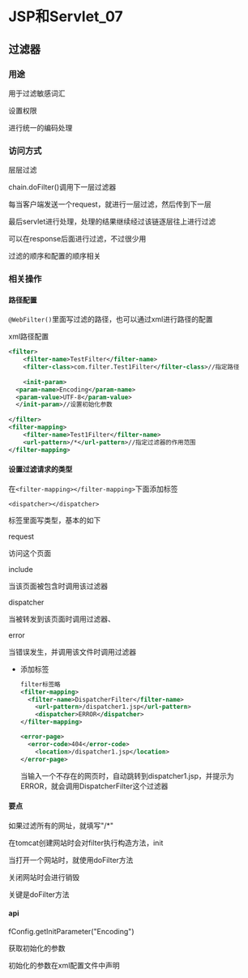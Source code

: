 # JSP和Servlet_07

## 过滤器

### 用途

用于过滤敏感词汇

设置权限

进行统一的编码处理

### 访问方式

层层过滤

chain.doFilter()调用下一层过滤器

每当客户端发送一个request，就进行一层过滤，然后传到下一层

最后servlet进行处理，处理的结果继续经过该链逐层往上进行过滤

可以在response后面进行过滤，不过很少用

过滤的顺序和配置的顺序相关

### 相关操作

#### 路径配置

`@WebFilter()`里面写过滤的路径，也可以通过xml进行路径的配置

xml路径配置

```xml
<filter>
    <filter-name>TestFilter</filter-name>
    <filter-class>com.filter.Test1Filter</filter-class>//指定路径
    
    <init-param>
  <param-name>Encoding</param-name>
  <param-value>UTF-8</param-value>
  </init-param>//设置初始化参数
    
</filter>
<filter-mapping>
	<filter-name>Test1Filter</filter-name>
    <url-pattern>/*</url-pattern>//指定过滤器的作用范围
</filter-mapping>
```

#### 设置过滤请求的类型

在`<filter-mapping></filter-mapping>`下面添加标签

`<dispatcher></dispatcher>`

标签里面写类型，基本的如下

request

访问这个页面

include

当该页面被包含时调用该过滤器

dispatcher

当被转发到该页面时调用过滤器、

error

当错误发生，并调用该文件时调用过滤器

- 添加标签

  ```xml
  filter标签略
  <filter-mapping>
  	<filter-name>DispatcherFilter</filter-name>
      <url-pattern>/dispatcher1.jsp</url-pattern>
      <dispatcher>ERROR</dispatcher>
  </filter-mapping>
  
  <error-page>
  	<error-code>404</error-code>
      <location>/dispatcher1.jsp</location>
  </error-page>
  ```

  当输入一个不存在的网页时，自动跳转到dispatcher1.jsp，并提示为ERROR，就会调用DispatcherFilter这个过滤器

#### 要点

如果过滤所有的网址，就填写"/*"

在tomcat创建网站时会对filter执行构造方法，init

当打开一个网站时，就使用doFilter方法

关闭网站时会进行销毁

关键是doFilter方法

#### api

fConfig.getInitParameter("Encoding")

获取初始化的参数

初始化的参数在xml配置文件中声明